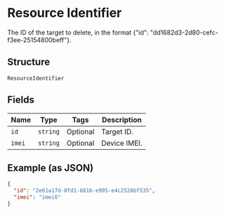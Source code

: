 
# Resource Identifier

The ID of the target to delete, in the format {"id": "dd1682d3-2d80-cefc-f3ee-25154800beff"}.

## Structure

`ResourceIdentifier`

## Fields

| Name | Type | Tags | Description |
|  --- | --- | --- | --- |
| `id` | `string` | Optional | Target ID. |
| `imei` | `string` | Optional | Device IMEI. |

## Example (as JSON)

```json
{
  "id": "2e61a17d-8fd1-6816-e995-e4c2528bf535",
  "imei": "imei6"
}
```

